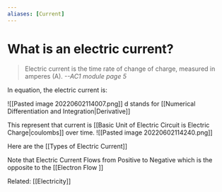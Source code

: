 ```yaml
---
aliases: [Current]
---
```

# What is an electric current?

<blockquote>Electric current is the time rate of change of charge, measured in amperes (A). 
<cite>--AC1 module page 5</cite></blockquote>

In equation, the electric current is:

![[Pasted image 20220602114007.png]]
d stands for [[Numerical Differentiation and Integration|Derivative]]

This represent that current is [[Basic Unit of Electric Circuit is Electric Charge|coulombs]] over time.
![[Pasted image 20220602114240.png]]

Here are the [[Types of Electric Current]]

Note that Electric Current Flows from Positive to Negative which is the opposite to the [[Electron Flow ]]


Related: [[Electricity]]
